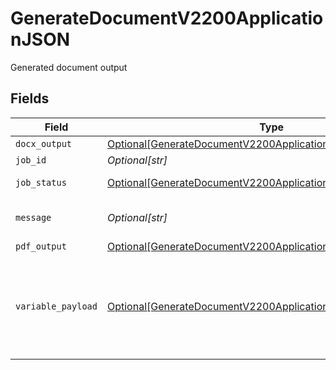 # GenerateDocumentV2200ApplicationJSON

Generated document output


## Fields

| Field                                                                                                                                           | Type                                                                                                                                            | Required                                                                                                                                        | Description                                                                                                                                     |
| ----------------------------------------------------------------------------------------------------------------------------------------------- | ----------------------------------------------------------------------------------------------------------------------------------------------- | ----------------------------------------------------------------------------------------------------------------------------------------------- | ----------------------------------------------------------------------------------------------------------------------------------------------- |
| `docx_output`                                                                                                                                   | [Optional[GenerateDocumentV2200ApplicationJSONDocxOutput]](../../models/operations/generatedocumentv2200applicationjsondocxoutput.md)           | :heavy_minus_sign:                                                                                                                              | N/A                                                                                                                                             |
| `job_id`                                                                                                                                        | *Optional[str]*                                                                                                                                 | :heavy_minus_sign:                                                                                                                              | N/A                                                                                                                                             |
| `job_status`                                                                                                                                    | [Optional[GenerateDocumentV2200ApplicationJSONJobStatus]](../../models/operations/generatedocumentv2200applicationjsonjobstatus.md)             | :heavy_minus_sign:                                                                                                                              | Status of the job                                                                                                                               |
| `message`                                                                                                                                       | *Optional[str]*                                                                                                                                 | :heavy_minus_sign:                                                                                                                              | A message explaining the progress                                                                                                               |
| `pdf_output`                                                                                                                                    | [Optional[GenerateDocumentV2200ApplicationJSONPdfOutput]](../../models/operations/generatedocumentv2200applicationjsonpdfoutput.md)             | :heavy_minus_sign:                                                                                                                              | N/A                                                                                                                                             |
| `variable_payload`                                                                                                                              | [Optional[GenerateDocumentV2200ApplicationJSONVariablePayload]](../../models/operations/generatedocumentv2200applicationjsonvariablepayload.md) | :heavy_minus_sign:                                                                                                                              | List of variables and its corresponding replaced values from the document template                                                              |